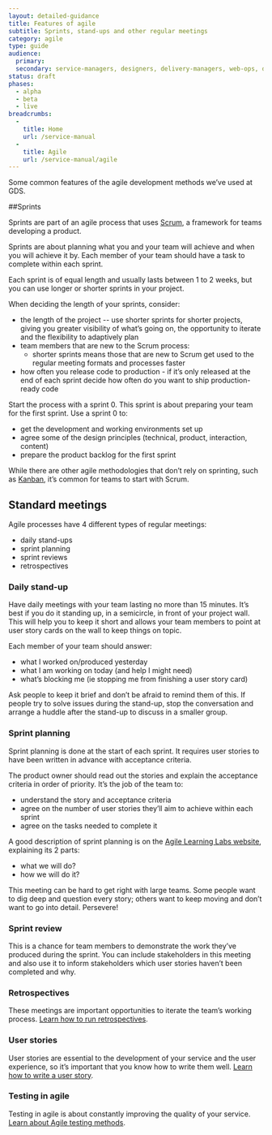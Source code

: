 ```yaml
---
layout: detailed-guidance
title: Features of agile
subtitle: Sprints, stand-ups and other regular meetings
category: agile
type: guide
audience:
  primary:
  secondary: service-managers, designers, delivery-managers, web-ops, developers, tech-archs, performance-analysts, user-researchers, qa, content-designers
status: draft
phases:
  - alpha
  - beta
  - live
breadcrumbs:
  -
    title: Home
    url: /service-manual
  -
    title: Agile
    url: /service-manual/agile
---
```


Some common features of the agile development methods we’ve used at GDS.

##Sprints

Sprints are part of an agile process that uses [Scrum](https://en.wikipedia.org/wiki/Scrum_(development)), a framework for teams developing a product.

Sprints are about planning what you and your team will achieve and when you will achieve it by. Each member of your team should have a task to complete within each sprint.

Each sprint is of equal length and usually lasts between 1 to 2 weeks, but you can use longer or shorter sprints in your project.

When deciding the length of your sprints, consider:

* the length of the project -- use shorter sprints for shorter projects, giving you greater visibility of what’s going on, the opportunity to iterate and the flexibility to adaptively plan
* team members that are new to the Scrum process:
    * shorter sprints means those that are new to Scrum get used to the regular meeting formats and processes faster
* how often you release code to production  - if it’s only released at the end of each sprint decide how often do you want to ship production-ready code

Start the process with a sprint 0. This sprint is about preparing your team for the first sprint. Use a sprint 0 to:

* get the development and working environments set up
* agree some of the design principles (technical, product, interaction, content)
* prepare the product backlog for the first sprint

While there are other agile methodologies that don’t rely on sprinting, such
as [Kanban](https://en.wikipedia.org/wiki/Kanban_(development)), it’s common
for teams to start with Scrum.

## Standard meetings

Agile processes have 4 different types of regular meetings:

* daily stand-ups
* sprint planning
* sprint reviews
* retrospectives

### Daily stand-up

Have daily meetings with your team lasting no more than 15 minutes. It’s best if you do it standing up, in a semicircle, in front of your project wall. This will help you to keep it short and allows your team members to point at user story cards on the wall to keep things on topic.

Each member of your team should answer:

* what I worked on/produced yesterday
* what I am working on today (and help I might need)
* what’s blocking me (ie stopping me from finishing a user story card)

Ask people to keep it brief and don’t be afraid to remind them of this. If people try to solve issues during the stand-up, stop the conversation and arrange a huddle after the stand-up to discuss in a smaller group.

### Sprint planning

Sprint planning is done at the start of each sprint. It requires user stories to have been written in advance with acceptance criteria.

The product owner should read out the stories and explain the acceptance criteria in order of priority. It’s the job of the team to:

* understand the story and acceptance criteria
* agree on the number of user stories they’ll aim to achieve within each sprint
* agree on the tasks needed to complete it

A good description of sprint planning is on the [Agile Learning Labs website](http://www.agilelearninglabs.com/resources/scrum-introduction/), explaining its 2 parts:

* what we will do?
* how we will do it?

This meeting can be hard to get right with large teams. Some people want to
dig deep and question every story; others want to keep moving and don’t want
to go into detail. Persevere!

### Sprint review

This is a chance for team members to demonstrate the work they’ve produced during the sprint. You can include stakeholders in this meeting and also use it to inform stakeholders which user stories haven’t been completed and why.

### Retrospectives
These meetings are important opportunities to iterate the team’s working process. [Learn how to run retrospectives](/service-manual/agile/running-retrospectives.html).

### User stories
User stories are essential to the development of your service and the user experience, so it’s important that you know how to write them well. [Learn how to write a user story](/service-manual/agile/writing-user-stories.html).

### Testing in agile
Testing in agile is about constantly improving the quality of your service. [Learn about Agile testing methods](/service-manual/making-software/testing-in-agile.html).
